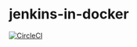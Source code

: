 # jenkins-in-docker

[![CircleCI](https://img.shields.io/circleci/project/github/airdata/jenkins-in-docker.svg)](https://circleci.com/gh/airdata/jenkins-in-docker) 
